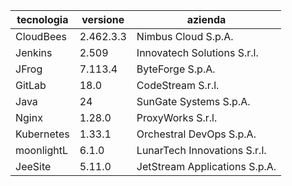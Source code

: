 | tecnologia   | versione   | azienda                          |
|--------------|------------|----------------------------------|
| CloudBees    | 2.462.3.3  | Nimbus Cloud S.p.A.              |
| Jenkins      | 2.509      | Innovatech Solutions S.r.l.      |
| JFrog        | 7.113.4    | ByteForge S.p.A.                 |
| GitLab       | 18.0       | CodeStream S.r.l.                |
| Java         | 24         | SunGate Systems S.p.A.           |
| Nginx        | 1.28.0     | ProxyWorks S.r.l.                |
| Kubernetes   | 1.33.1     | Orchestral DevOps S.p.A.         |
| moonlightL   | 6.1.0      | LunarTech Innovations S.r.l.     |
| JeeSite      | 5.11.0     | JetStream Applications S.p.A.    |
